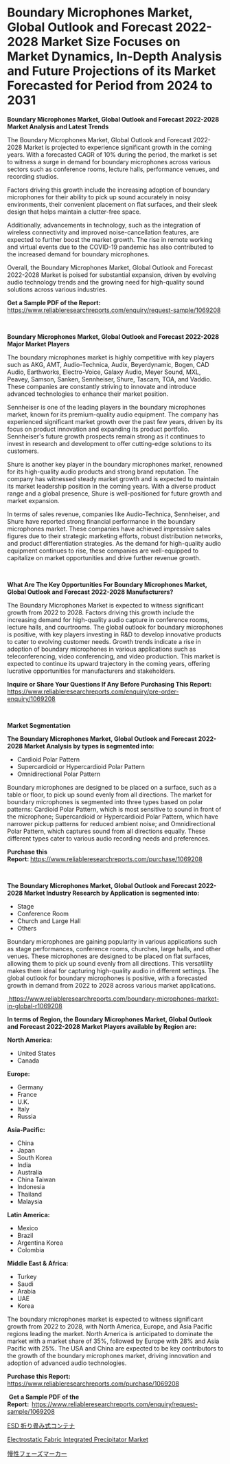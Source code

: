 <p><h1>Boundary Microphones Market, Global Outlook and Forecast 2022-2028 Market Size Focuses on Market Dynamics, In-Depth Analysis and Future Projections of its Market Forecasted for Period from 2024 to 2031</h1></p><p><strong>Boundary Microphones Market, Global Outlook and Forecast 2022-2028 Market Analysis and Latest Trends</strong></p>
<p><p>The Boundary Microphones Market, Global Outlook and Forecast 2022-2028 Market is projected to experience significant growth in the coming years. With a forecasted CAGR of 10% during the period, the market is set to witness a surge in demand for boundary microphones across various sectors such as conference rooms, lecture halls, performance venues, and recording studios. </p><p>Factors driving this growth include the increasing adoption of boundary microphones for their ability to pick up sound accurately in noisy environments, their convenient placement on flat surfaces, and their sleek design that helps maintain a clutter-free space. </p><p>Additionally, advancements in technology, such as the integration of wireless connectivity and improved noise-cancellation features, are expected to further boost the market growth. The rise in remote working and virtual events due to the COVID-19 pandemic has also contributed to the increased demand for boundary microphones. </p><p>Overall, the Boundary Microphones Market, Global Outlook and Forecast 2022-2028 Market is poised for substantial expansion, driven by evolving audio technology trends and the growing need for high-quality sound solutions across various industries.</p></p>
<p><strong>Get a Sample PDF of the Report:&nbsp;</strong> <a href="https://www.reliableresearchreports.com/enquiry/request-sample/1069208">https://www.reliableresearchreports.com/enquiry/request-sample/1069208</a></p>
<p>&nbsp;</p>
<p><strong>Boundary Microphones Market, Global Outlook and Forecast 2022-2028 Major Market Players</strong></p>
<p><p>The boundary microphones market is highly competitive with key players such as AKG, AMT, Audio-Technica, Audix, Beyerdynamic, Bogen, CAD Audio, Earthworks, Electro-Voice, Galaxy Audio, Meyer Sound, MXL, Peavey, Samson, Sanken, Sennheiser, Shure, Tascam, TOA, and Vaddio. These companies are constantly striving to innovate and introduce advanced technologies to enhance their market position.</p><p>Sennheiser is one of the leading players in the boundary microphones market, known for its premium-quality audio equipment. The company has experienced significant market growth over the past few years, driven by its focus on product innovation and expanding its product portfolio. Sennheiser's future growth prospects remain strong as it continues to invest in research and development to offer cutting-edge solutions to its customers.</p><p>Shure is another key player in the boundary microphones market, renowned for its high-quality audio products and strong brand reputation. The company has witnessed steady market growth and is expected to maintain its market leadership position in the coming years. With a diverse product range and a global presence, Shure is well-positioned for future growth and market expansion.</p><p>In terms of sales revenue, companies like Audio-Technica, Sennheiser, and Shure have reported strong financial performance in the boundary microphones market. These companies have achieved impressive sales figures due to their strategic marketing efforts, robust distribution networks, and product differentiation strategies. As the demand for high-quality audio equipment continues to rise, these companies are well-equipped to capitalize on market opportunities and drive further revenue growth.</p></p>
<p>&nbsp;</p>
<p><strong>What Are The Key Opportunities For Boundary Microphones Market, Global Outlook and Forecast 2022-2028 Manufacturers?</strong></p>
<p><p>The Boundary Microphones Market is expected to witness significant growth from 2022 to 2028. Factors driving this growth include the increasing demand for high-quality audio capture in conference rooms, lecture halls, and courtrooms. The global outlook for boundary microphones is positive, with key players investing in R&D to develop innovative products to cater to evolving customer needs. Growth trends indicate a rise in adoption of boundary microphones in various applications such as teleconferencing, video conferencing, and video production. This market is expected to continue its upward trajectory in the coming years, offering lucrative opportunities for manufacturers and stakeholders.</p></p>
<p><strong>Inquire or Share Your Questions If Any Before Purchasing This Report:</strong> <a href="https://www.reliableresearchreports.com/enquiry/pre-order-enquiry/1069208">https://www.reliableresearchreports.com/enquiry/pre-order-enquiry/1069208</a></p>
<p>&nbsp;</p>
<p><strong>Market Segmentation</strong></p>
<p><strong>The Boundary Microphones Market, Global Outlook and Forecast 2022-2028 Market Analysis by types is segmented into:</strong></p>
<p><ul><li>Cardioid Polar Pattern</li><li>Supercardioid or Hypercardioid Polar Pattern</li><li>Omnidirectional Polar Pattern</li></ul></p>
<p><p>Boundary microphones are designed to be placed on a surface, such as a table or floor, to pick up sound evenly from all directions. The market for boundary microphones is segmented into three types based on polar patterns: Cardioid Polar Pattern, which is most sensitive to sound in front of the microphone; Supercardioid or Hypercardioid Polar Pattern, which have narrower pickup patterns for reduced ambient noise; and Omnidirectional Polar Pattern, which captures sound from all directions equally. These different types cater to various audio recording needs and preferences.</p></p>
<p><strong>Purchase this Report:&nbsp;</strong><a href="https://www.reliableresearchreports.com/purchase/1069208">https://www.reliableresearchreports.com/purchase/1069208</a></p>
<p>&nbsp;</p>
<p><strong>The Boundary Microphones Market, Global Outlook and Forecast 2022-2028 Market Industry Research by Application is segmented into:</strong></p>
<p><ul><li>Stage</li><li>Conference Room</li><li>Church and Large Hall</li><li>Others</li></ul></p>
<p><p>Boundary microphones are gaining popularity in various applications such as stage performances, conference rooms, churches, large halls, and other venues. These microphones are designed to be placed on flat surfaces, allowing them to pick up sound evenly from all directions. This versatility makes them ideal for capturing high-quality audio in different settings. The global outlook for boundary microphones is positive, with a forecasted growth in demand from 2022 to 2028 across various market applications.</p></p>
<p><a href="https://www.reliableresearchreports.com/boundary-microphones-market-in-global-r1069208">&nbsp;https://www.reliableresearchreports.com/boundary-microphones-market-in-global-r1069208</a></p>
<p><strong>In terms of Region, the Boundary Microphones Market, Global Outlook and Forecast 2022-2028 Market Players available by Region are:</strong></p>
<p>
    <p> <strong> North America: </strong>
        <ul>
            <li>United States</li>
            <li>Canada</li>
        </ul>
        </p> 
    <p> <strong> Europe: </strong>
        <ul>
            <li>Germany</li>
            <li>France</li>
            <li>U.K.</li>
            <li>Italy</li>
            <li>Russia</li>
        </ul>
        </p> 
    <p> <strong> Asia-Pacific: </strong>
        <ul>
            <li>China</li>
            <li>Japan</li>
            <li>South Korea</li>
            <li>India</li>
            <li>Australia</li>
            <li>China Taiwan</li>
            <li>Indonesia</li>
            <li>Thailand</li>
            <li>Malaysia</li>
        </ul>
        </p> 
    <p> <strong> Latin America: </strong>
        <ul>
            <li>Mexico</li>
            <li>Brazil</li>
            <li>Argentina Korea</li>
            <li>Colombia</li>
        </ul>
        </p> 
    <p> <strong> Middle East & Africa: </strong>
        <ul>
            <li>Turkey</li>
            <li>Saudi</li>
            <li>Arabia</li>
            <li>UAE</li>
            <li>Korea</li>
        </ul>
    </p>
    </p>
<p><p>The boundary microphones market is expected to witness significant growth from 2022 to 2028, with North America, Europe, and Asia Pacific regions leading the market. North America is anticipated to dominate the market with a market share of 35%, followed by Europe with 28% and Asia Pacific with 25%. The USA and China are expected to be key contributors to the growth of the boundary microphones market, driving innovation and adoption of advanced audio technologies.</p></p>
<p><strong>Purchase this Report: </strong><a href="https://www.reliableresearchreports.com/purchase/1069208">https://www.reliableresearchreports.com/purchase/1069208</a></p>
<p>&nbsp;<strong>Get a Sample PDF of the Report:&nbsp;&nbsp;</strong><a href="https://www.reliableresearchreports.com/enquiry/request-sample/1069208">https://www.reliableresearchreports.com/enquiry/request-sample/1069208</a></p>
<p><strong></strong></p>
<p><p><a href="https://github.com/NikitaBruen/Market-Research-Report-List-1/blob/main/536468285774.md">ESD 折り畳み式コンテナ</a></p><p><a href="https://view.publitas.com/reportprime-1/electrostatic-fabric-integrated-precipitator-market-share-evolution-and-market-growth-trends-2024-2031/">Electrostatic Fabric Integrated Precipitator Market</a></p><p><a href="https://github.com/RudySimonis2023/Market-Research-Report-List-1/blob/main/455583185772.md">慢性フェーズマーカー</a></p></p>
